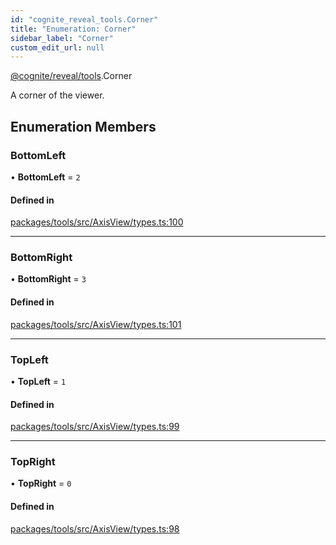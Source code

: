 ```yaml
---
id: "cognite_reveal_tools.Corner"
title: "Enumeration: Corner"
sidebar_label: "Corner"
custom_edit_url: null
---
```


[@cognite/reveal/tools](../modules/cognite_reveal_tools.md).Corner

A corner of the viewer.

## Enumeration Members

### BottomLeft

• **BottomLeft** = ``2``

#### Defined in

[packages/tools/src/AxisView/types.ts:100](https://github.com/cognitedata/reveal/blob/917d1d190/viewer/packages/tools/src/AxisView/types.ts#L100)

___

### BottomRight

• **BottomRight** = ``3``

#### Defined in

[packages/tools/src/AxisView/types.ts:101](https://github.com/cognitedata/reveal/blob/917d1d190/viewer/packages/tools/src/AxisView/types.ts#L101)

___

### TopLeft

• **TopLeft** = ``1``

#### Defined in

[packages/tools/src/AxisView/types.ts:99](https://github.com/cognitedata/reveal/blob/917d1d190/viewer/packages/tools/src/AxisView/types.ts#L99)

___

### TopRight

• **TopRight** = ``0``

#### Defined in

[packages/tools/src/AxisView/types.ts:98](https://github.com/cognitedata/reveal/blob/917d1d190/viewer/packages/tools/src/AxisView/types.ts#L98)
